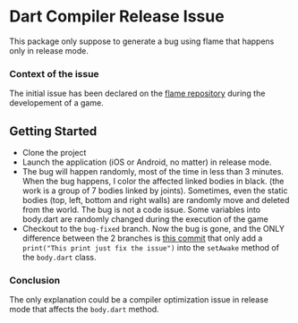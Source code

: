 # Dart Compiler Release Issue

This package only suppose to generate a bug using flame that happens only in release mode.

### Context of the issue
The initial issue has been declared on the [flame repository](https://github.com/flame-engine/flame/issues/456) during the developement of a game.

## Getting Started

- Clone the project
- Launch the application (iOS or Android, no matter) in release mode.
- The bug will happen randomly, most of the time in less than 3 minutes. When the bug happens, I color the affected linked bodies in black. (the work is a group of 7 bodies linked by joints). Sometimes, even the static bodies (top, left, bottom and right walls) are randomly move and deleted from the world. The bug is not a code issue. Some variables into body.dart are randomly changed during the execution of the game
- Checkout to the `bug-fixed` branch. Now the bug is gone, and the ONLY difference between the 2 branches is [this commit](https://github.com/tommybuonomo/dart-release-compiler-issue/commit/95e0179312276fc8bb653a3c12114517e13b7dca) that only add a `print("This print just fix the issue")` into the `setAwake` method of the `body.dart` class. 

### Conclusion
The only explanation could be a compiler optimization issue in release mode that affects the `body.dart` method.
